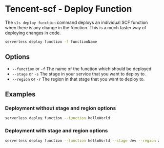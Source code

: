 
# Tencent-scf - Deploy Function

The `sls deploy function` command deploys an individual SCF function when there is any change in the function. This is a much faster way of deploying changes in code.

```bash
serverless deploy function -f functionName
```

## Options

- `--function` or `-f` The name of the function which should be deployed
- `--stage` or `-s` The stage in your service that you want to deploy to.
- `--region` or `-r` The region in that stage that you want to deploy to.

## Examples

### Deployment without stage and region options

```bash
serverless deploy function --function helloWorld
```

### Deployment with stage and region options

```bash
serverless deploy function --function helloWorld --stage dev --region ap-guangzhou
```
